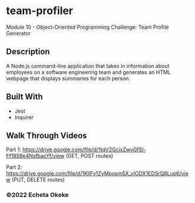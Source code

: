 # team-profiler
Module 10 - Object-Oriented Programming Challenge: Team Profile Generator

## Description
A Node.js command-line application that takes in information about employees on a software engineering team and generates an HTML webpage that displays summaries for each person.

## Built With
* Jest
* Inquirer

## Walk Through Videos
Part 1: https://drive.google.com/file/d/1tqV2GcixZwvGfSl-Ff1859e4NsfbacYf/view (GET, POST routes)

Part 2: https://drive.google.com/file/d/1KllFv1ZyMposm5X_vIODX1EDSrQ8Lup6/view (PUT, DELETE routes)

### ©️2022 Echeta Okeke
